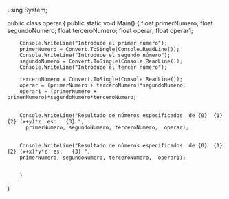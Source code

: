 using System;
 
public class operar
{
    public static void Main()
    {
        float primerNumero;
        float segundoNumero;
		float terceroNumero;
		float operar;
		float operar1;
		
 
        Console.WriteLine("Introduce el primer número");
        primerNumero = Convert.ToSingle(Console.ReadLine());
        Console.WriteLine("Introduce el segundo número");
        segundoNumero = Convert.ToSingle(Console.ReadLine());
		Console.WriteLine("Introduce el tercer número");
		
        terceroNumero = Convert.ToSingle(Console.ReadLine());
		operar = (primerNumero + terceroNumero)*segundoNumero;
		operar1 = (primerNumero + primerNumero)*segundoNumero*terceroNumero;
		
 
        Console.WriteLine("Resultado de números especificados  de {0}  {1}  {2} (x+y)*z  es:   {3} ", 
          primerNumero, segundoNumero, terceroNumero,  operar);

		
		Console.WriteLine("Resultado de números especificados  de {0}  {1}  {2} (x+x)*y*z  es:   {3} ", 
	    primerNumero, segundoNumero, terceroNumero,  operar1);
		

		}
}
